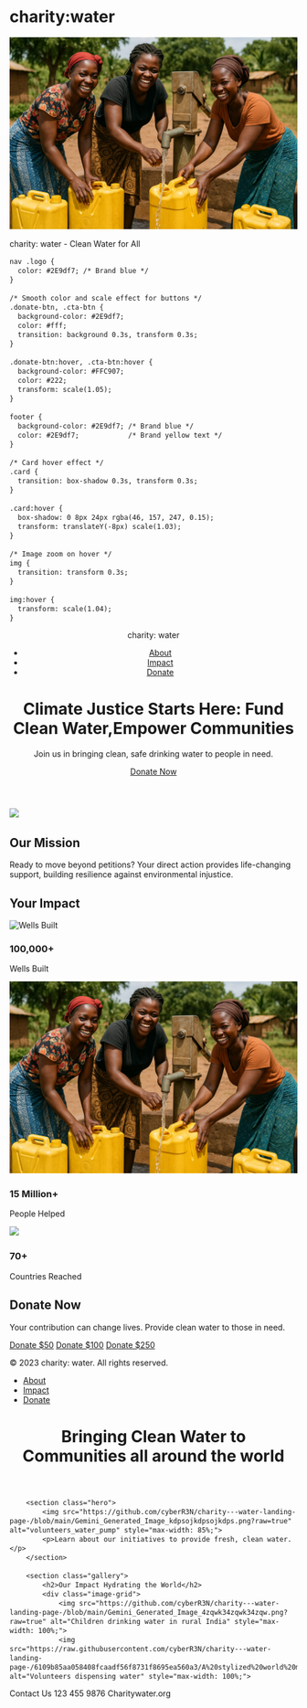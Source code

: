 # charity:water

![image alt](https://github.com/cyberR3N/charity---water-landing-page-/blob/main/ChatGPT%20Image%20Jun%201,%202025%20at%2012_26_51%20AM.png?raw=true)

<!DOCTYPE html>
<html lang="en">
<head>

  charity: water - Clean Water for All
  <link rel="stylesheet" href="styles.css">
  
      
  

    
  


    nav .logo {
      color: #2E9df7; /* Brand blue */
    }

    /* Smooth color and scale effect for buttons */
    .donate-btn, .cta-btn {
      background-color: #2E9df7;
      color: #fff;
      transition: background 0.3s, transform 0.3s;
    }

    .donate-btn:hover, .cta-btn:hover {
      background-color: #FFC907;
      color: #222;
      transform: scale(1.05);
    }

    footer {
      background-color: #2E9df7; /* Brand blue */
      color: #2E9df7;            /* Brand yellow text */
    }

    /* Card hover effect */
    .card {
      transition: box-shadow 0.3s, transform 0.3s;
    }

    .card:hover {
      box-shadow: 0 8px 24px rgba(46, 157, 247, 0.15);
      transform: translateY(-8px) scale(1.03);
    }

    /* Image zoom on hover */
    img {
      transition: transform 0.3s;
    }

    img:hover {
      transform: scale(1.04);
    }
  </style>
</head>
<body>
  <header>
    <nav>
      <div class="logo">charity: water</div>
      <ul>
        <li><a href="#about">About</a></li>
        <li><a href="#impact">Impact</a></li>
        <li><a href="#donate" class="donate-btn">Donate</a></li>
      </ul>
    </nav>
    <div class="hero">
      <h1>Climate Justice Starts Here: Fund Clean Water,Empower
Communities</h1>
      <p>Join us in bringing clean, safe drinking water to people in need.</p>
      <a href="#donate" class="cta-btn">Donate Now</a>
    </div>
  </header>

  <section id="about">
    <div class="container">
      <img src="https://github.com/cyberR3N/charity---water-landing-page-/blob/main/Gemini_Generated_Image_tux4nitux4nitux4.png?raw=true"="Happy children in rural India playing in water">
      <div>
        <h2>Our Mission</h2>
        <p>Ready to move beyond petitions? Your direct action provides life-changing support, building resilience against environmental injustice.</p>
      </div>
    </div>
  </section>

  <section id="impact">
    <div class="container">
      <h2>Your Impact</h2>
      <div class="impact-cards">
        <div class="card">
          <img src="https://github.com/cyberR3N/charity---water-landing-page-/blob/main/Gemini_Generated_Image_4zqwk34zqwk34zqw.png" alt="Wells Built">
          <h3>100,000+</h3>
          <p>Wells Built</p>
        </div>
        <div class="card">
          <img src="https://github.com/cyberR3N/charity---water-landing-page-/blob/main/ChatGPT%20Image%20Jun%201,%202025%20at%2012_26_51%20AM.png?raw=true) alt="People Helped">
          <h3>15 Million+</h3>
          <p>People Helped</p>
        </div>
        <div class="card">
          <img src="https://github.com/cyberR3N/charity---water-landing-page-/blob/main/Gemini_Generated_Image_6uuxos6uuxos6uux.png?raw=true alt="Countries Reached">
          <h3>70+</h3>
          <p>Countries Reached</p>
        </div>
      </div>
    </div>
  </section>

  <section id="donate">
    <div class="container">
      <h2>Donate Now</h2>
      <p>Your contribution can change lives. Provide clean water to those in need.</p>
      <a href="https://www.charitywater.org/donate" class="donate-btn">Donate $50</a>
      <a href="https://www.charitywater.org/donate" class="donate-btn">Donate $100</a>
      <a href="https://www.charitywater.org/donate" class="donate-btn">Donate $250</a>
    </div>
  </section>

  <footer>
    <div class="container">
      <p>&copy 2023 charity: water. All rights reserved.</p>
      <ul>
        <li><a href="#about">About</a></li>
        <li><a href="#impact">Impact</a></li>
        <li><a href="#donate">Donate</a></li>
      </ul>
    </div>
  </footer>
</body>
<!DOCTYPE html>
<html lang="en">
<head>
    <meta charset="UTF-8">
    <meta name="viewport" content="width=device-width, initial-scale=1.0">
    <title>Our Water Project</title>
    <link rel="stylesheet" href="style.css"> </head>
<body>
    <header>
        <h1>Bringing Clean Water to Communities all around the world</h1>
    </header>

        <section class="hero">
            <img src="https://github.com/cyberR3N/charity---water-landing-page-/blob/main/Gemini_Generated_Image_kdpsojkdpsojkdps.png?raw=true" alt="volunteers_water_pump" style="max-width: 85%;">
            <p>Learn about our initiatives to provide fresh, clean water.</p>
        </section>

        <section class="gallery">
            <h2>Our Impact Hydrating the World</h2>
            <div class="image-grid">
                <img src="https://github.com/cyberR3N/charity---water-landing-page-/blob/main/Gemini_Generated_Image_4zqwk34zqwk34zqw.png?raw=true" alt="Children drinking water in rural India" style="max-width: 100%;">
                <img src="https://raw.githubusercontent.com/cyberR3N/charity---water-landing-page-/6109b85aa058408fcaadf56f8731f8695ea560a3/A%20stylized%20world%20map%20using%20three%20main%20colors%2077c907%20(green)%2C%202E9df7%20(blue)%2C%20and%20ffe600%20(yellow)..jpeg" alt="Volunteers dispensing water" style="max-width: 100%;">

</body>
</html></html>
</html> Contact Us 123 455 9876 Charitywater.org
